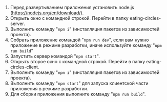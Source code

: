 1. Перед развертыванием приложения установить node.js (https://nodejs.org/en/download/).
2. Открыть окно с командной строкой. Перейти в папку eating-circles-server.
3. Выполнить команду "`npm i`" (инсталляция пакетов из зависимостей проекта).
4. Собрать приложение командой "`npm run dev`", если вам нужно приложение в режиме разработки,
   иначе используйте команду "`npm run build`"
5. Запустить сервер командой "`npm start`".
6. Открыть второе окно с командной строкой. Перейти в папку eating-circles-client.
7. Выполнить команду "`npm i`" (инсталляция пакетов из зависимостей проекта).
8. Выполнить команду  "`npm start`" для запуска клиентской части приложения в режиме разработки.
9. Для сборки приложения выполните команду "`npm run build`".
